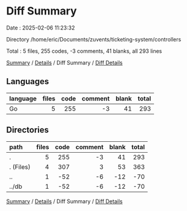 # Diff Summary

Date : 2025-02-06 11:23:32

Directory /home/eric/Documents/zuvents/ticketing-system/controllers

Total : 5 files,  255 codes, -3 comments, 41 blanks, all 293 lines

[Summary](results.md) / [Details](details.md) / Diff Summary / [Diff Details](diff-details.md)

## Languages
| language | files | code | comment | blank | total |
| :--- | ---: | ---: | ---: | ---: | ---: |
| Go | 5 | 255 | -3 | 41 | 293 |

## Directories
| path | files | code | comment | blank | total |
| :--- | ---: | ---: | ---: | ---: | ---: |
| . | 5 | 255 | -3 | 41 | 293 |
| . (Files) | 4 | 307 | 3 | 53 | 363 |
| .. | 1 | -52 | -6 | -12 | -70 |
| ../db | 1 | -52 | -6 | -12 | -70 |

[Summary](results.md) / [Details](details.md) / Diff Summary / [Diff Details](diff-details.md)
